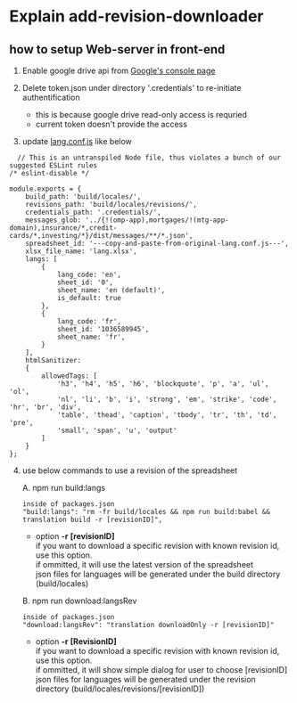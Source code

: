 # Explain add-revision-downloader  
  
## how to setup Web-server in front-end  
1. Enable google drive api from [Google's console page](https://console.developers.google.com/apis/dashboard)
  
2. Delete token.json under directory '.credentials' to re-initiate authentification  
    - this is because google drive read-only access is requried
    - current token doesn't provide the access
  
3. update [lang.conf.js](https://github.com/sijoonlee/explain/blob/master/lang.conf.js) like below
```
  // This is an untranspiled Node file, thus violates a bunch of our suggested ESLint rules
/* eslint-disable */

module.exports = {
    build_path: 'build/locales/',
    revisions_path: 'build/locales/revisions/',
    credentials_path: '.credentials/',
    messages_glob: '../{!(omp-app),mortgages/!(mtg-app-domain),insurance/*,credit-cards/*,investing/*}/dist/messages/**/*.json',
    spreadsheet_id: '---copy-and-paste-from-original-lang.conf.js---',
    xlsx_file_name: 'lang.xlsx',
    langs: [
        {
            lang_code: 'en',
            sheet_id: '0',
            sheet_name: 'en (default)',
            is_default: true
        },
        {
            lang_code: 'fr',
            sheet_id: '1036589945',
            sheet_name: 'fr',
        }
    ],
    htmlSanitizer:
    {
        allowedTags: [ 
            'h3', 'h4', 'h5', 'h6', 'blockquote', 'p', 'a', 'ul', 'ol',
            'nl', 'li', 'b', 'i', 'strong', 'em', 'strike', 'code', 'hr', 'br', 'div',
            'table', 'thead', 'caption', 'tbody', 'tr', 'th', 'td', 'pre', 
            'small', 'span', 'u', 'output'
        ]
    }
};
```  

4. use below commands to use a revision of the spreadsheet
  
    A. npm run build:langs
    ```
    inside of packages.json
    "build:langs": "rm -fr build/locales && npm run build:babel && translation build -r [revisionID]",
    ```
    - option **-r** **[revisionID]**  
    if you want to download a specific revision with known revision id, use this option.  
    if ommitted, it will use the latest version of the spreadsheet  
    json files for languages will be generated under the build directory (build/locales)  
  
    B. npm run download:langsRev
    ```
    inside of packages.json
    "download:langsRev": "translation downloadOnly -r [revisionID]"
    ```
    - option **-r** **[RevisionID]**  
    if you want to download a specific revision with known revision id, use this option.  
    if ommitted, it will show simple dialog for user to choose [revisionID]  
    json files for languages will be generated under the revision directory (build/locales/revisions/[revisionID])  

